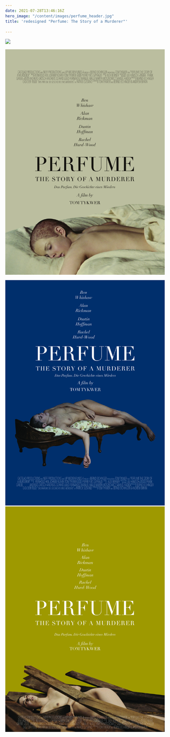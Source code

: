 ```yaml
---
date: 2021-07-28T13:46:16Z
hero_image: "/content/images/perfume_header.jpg"
title: 'redesigned "Perfume: The Story of a Murderer"'

---
```

![](/content/images/perfume_posters_original.jpg)

![](/content/images/perfume_poste_beige-1.jpg)

![](/content/images/perfume_poster_blue-1.jpg)![](/content/images/perfume_poster_yellow.jpg)